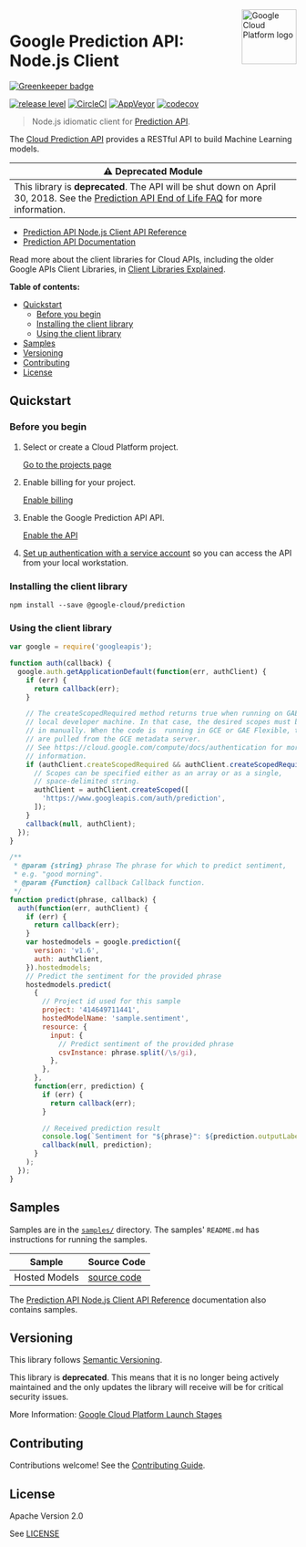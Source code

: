 <img src="https://avatars2.githubusercontent.com/u/2810941?v=3&s=96" alt="Google Cloud Platform logo" title="Google Cloud Platform" align="right" height="96" width="96"/>

# Google Prediction API: Node.js Client

[![Greenkeeper badge](https://badges.greenkeeper.io/googleapis/nodejs-prediction.svg)](https://greenkeeper.io/)

[![release level](https://img.shields.io/badge/release%20level-deprecated-red.svg?style&#x3D;flat)](https://cloud.google.com/terms/launch-stages)
[![CircleCI](https://img.shields.io/circleci/project/github/googleapis/nodejs-prediction.svg?style=flat)](https://circleci.com/gh/googleapis/nodejs-prediction)
[![AppVeyor](https://ci.appveyor.com/api/projects/status/github/googleapis/nodejs-prediction?branch=master&svg=true)](https://ci.appveyor.com/project/googleapis/nodejs-prediction)
[![codecov](https://img.shields.io/codecov/c/github/googleapis/nodejs-prediction/master.svg?style=flat)](https://codecov.io/gh/googleapis/nodejs-prediction)

> Node.js idiomatic client for [Prediction API][product-docs].

The [Cloud Prediction API](https://cloud.google.com/prediction/docs) provides a RESTful API to build Machine Learning models.

| :warning: Deprecated Module |
| --- |
| This library is **deprecated**. The API will be shut down on April 30, 2018. See the [Prediction API End of Life FAQ](https://cloud.google.com/prediction/docs/end-of-life-faq) for more information. |

* [Prediction API Node.js Client API Reference][client-docs]
* [Prediction API Documentation][product-docs]

Read more about the client libraries for Cloud APIs, including the older
Google APIs Client Libraries, in [Client Libraries Explained][explained].

[explained]: https://cloud.google.com/apis/docs/client-libraries-explained

**Table of contents:**

* [Quickstart](#quickstart)
  * [Before you begin](#before-you-begin)
  * [Installing the client library](#installing-the-client-library)
  * [Using the client library](#using-the-client-library)
* [Samples](#samples)
* [Versioning](#versioning)
* [Contributing](#contributing)
* [License](#license)

## Quickstart

### Before you begin

1.  Select or create a Cloud Platform project.

    [Go to the projects page][projects]

1.  Enable billing for your project.

    [Enable billing][billing]

1.  Enable the Google Prediction API API.

    [Enable the API][enable_api]

1.  [Set up authentication with a service account][auth] so you can access the
    API from your local workstation.

[projects]: https://console.cloud.google.com/project
[billing]: https://support.google.com/cloud/answer/6293499#enable-billing
[enable_api]: https://console.cloud.google.com/flows/enableapi?apiid=prediction.googleapis.com
[auth]: https://cloud.google.com/docs/authentication/getting-started

### Installing the client library

    npm install --save @google-cloud/prediction

### Using the client library

```javascript
var google = require('googleapis');

function auth(callback) {
  google.auth.getApplicationDefault(function(err, authClient) {
    if (err) {
      return callback(err);
    }

    // The createScopedRequired method returns true when running on GAE or a
    // local developer machine. In that case, the desired scopes must be passed
    // in manually. When the code is  running in GCE or GAE Flexible, the scopes
    // are pulled from the GCE metadata server.
    // See https://cloud.google.com/compute/docs/authentication for more
    // information.
    if (authClient.createScopedRequired && authClient.createScopedRequired()) {
      // Scopes can be specified either as an array or as a single,
      // space-delimited string.
      authClient = authClient.createScoped([
        'https://www.googleapis.com/auth/prediction',
      ]);
    }
    callback(null, authClient);
  });
}

/**
 * @param {string} phrase The phrase for which to predict sentiment,
 * e.g. "good morning".
 * @param {Function} callback Callback function.
 */
function predict(phrase, callback) {
  auth(function(err, authClient) {
    if (err) {
      return callback(err);
    }
    var hostedmodels = google.prediction({
      version: 'v1.6',
      auth: authClient,
    }).hostedmodels;
    // Predict the sentiment for the provided phrase
    hostedmodels.predict(
      {
        // Project id used for this sample
        project: '414649711441',
        hostedModelName: 'sample.sentiment',
        resource: {
          input: {
            // Predict sentiment of the provided phrase
            csvInstance: phrase.split(/\s/gi),
          },
        },
      },
      function(err, prediction) {
        if (err) {
          return callback(err);
        }

        // Received prediction result
        console.log(`Sentiment for "${phrase}": ${prediction.outputLabel}`);
        callback(null, prediction);
      }
    );
  });
}
```

## Samples

Samples are in the [`samples/`](https://github.com/googleapis/nodejs-prediction/blob/master/samples) directory. The samples' `README.md`
has instructions for running the samples.

| Sample                      | Source Code                       |
| --------------------------- | --------------------------------- |
| Hosted Models | [source code](https://github.com/googleapis/nodejs-prediction/blob/master/samples/hostedmodels.js) |

The [Prediction API Node.js Client API Reference][client-docs] documentation
also contains samples.

## Versioning

This library follows [Semantic Versioning](http://semver.org/).

This library is **deprecated**. This means that it is no longer being
actively maintained and the only updates the library will receive will
be for critical security issues. 

More Information: [Google Cloud Platform Launch Stages][launch_stages]

[launch_stages]: https://cloud.google.com/terms/launch-stages

## Contributing

Contributions welcome! See the [Contributing Guide](.github/CONTRIBUTING.md).

## License

Apache Version 2.0

See [LICENSE](LICENSE)

[client-docs]: https://cloud.google.com/nodejs/docs/reference/prediction/latest/
[product-docs]: https://cloud.google.com/prediction/docs
